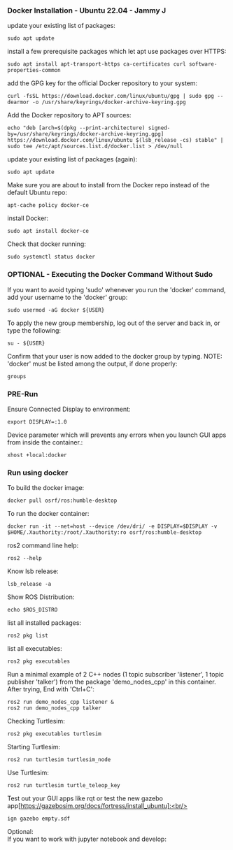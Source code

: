 ### Docker Installation - Ubuntu 22.04 - Jammy J
update your existing list of packages:<br/>
```
sudo apt update
```
install a few prerequisite packages which let apt use packages over HTTPS:<br/>
```
sudo apt install apt-transport-https ca-certificates curl software-properties-common
```
add the GPG key for the official Docker repository to your system:<br/>
```
curl -fsSL https://download.docker.com/linux/ubuntu/gpg | sudo gpg --dearmor -o /usr/share/keyrings/docker-archive-keyring.gpg
```
Add the Docker repository to APT sources:<br/>
```
echo "deb [arch=$(dpkg --print-architecture) signed-by=/usr/share/keyrings/docker-archive-keyring.gpg] https://download.docker.com/linux/ubuntu $(lsb_release -cs) stable" | sudo tee /etc/apt/sources.list.d/docker.list > /dev/null
```
update your existing list of packages (again):<br/>
```
sudo apt update
```
Make sure you are about to install from the Docker repo instead of the default Ubuntu repo:<br/>
```
apt-cache policy docker-ce
```
install Docker:<br/>
```
sudo apt install docker-ce
```
Check that docker running:<br/>
```
sudo systemctl status docker
```
### OPTIONAL - Executing the Docker Command Without Sudo 
If you want to avoid typing 'sudo' whenever you run the 'docker' command, add your username to the 'docker' group:<br/>
```
sudo usermod -aG docker ${USER}
```
To apply the new group membership, log out of the server and back in, or type the following:<br/>
```
su - ${USER}
```
Confirm that your user is now added to the docker group by typing. NOTE: 'docker' must be listed among the output, if done properly:<br/>
```
groups
```

### PRE-Run 
Ensure Connected Display to environment:<br/>
```
export DISPLAY=:1.0
```
Device parameter which will prevents any errors when you launch GUI apps from inside the container.:<br/>
```
xhost +local:docker
```

### Run using docker
To build the docker image:<br/>
```
docker pull osrf/ros:humble-desktop
```
To run the docker container:<br/>
```
docker run -it --net=host --device /dev/dri/ -e DISPLAY=$DISPLAY -v $HOME/.Xauthority:/root/.Xauthority:ro osrf/ros:humble-desktop
```
ros2 command line help:<br/>
```
ros2 --help
```
Know lsb release:<br/>
```
lsb_release -a
```
Show ROS Distribution:<br/>
```
echo $ROS_DISTRO
```
list all installed packages:<br/>
```
ros2 pkg list
```
list all executables:<br/>
```
ros2 pkg executables
```
Run a minimal example of 2 C++ nodes (1 topic subscriber 'listener', 1 topic publisher 'talker') from the package 'demo_nodes_cpp' in this container. After trying, End with 'Ctrl+C':<br/>
```
ros2 run demo_nodes_cpp listener &
ros2 run demo_nodes_cpp talker
```
Checking Turtlesim:<br/>
```
ros2 pkg executables turtlesim
```
Starting Turtlesim:<br/>
```
ros2 run turtlesim turtlesim_node
```
Use Turtlesim:<br/>
```
ros2 run turtlesim turtle_teleop_key
```
Test out your GUI apps like rqt or test the new gazebo app[https://gazebosim.org/docs/fortress/install_ubuntu]:<br/>
```
ign gazebo empty.sdf
```
Optional:<br/>
If you want to work with jupyter notebook and develop:<br/>
```

```
